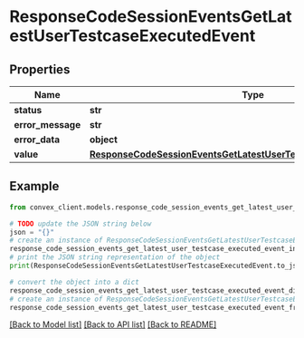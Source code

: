 # ResponseCodeSessionEventsGetLatestUserTestcaseExecutedEvent


## Properties

Name | Type | Description | Notes
------------ | ------------- | ------------- | -------------
**status** | **str** |  | 
**error_message** | **str** |  | [optional] 
**error_data** | **object** |  | [optional] 
**value** | [**ResponseCodeSessionEventsGetLatestUserTestcaseExecutedEventValue**](ResponseCodeSessionEventsGetLatestUserTestcaseExecutedEventValue.md) |  | [optional] 

## Example

```python
from convex_client.models.response_code_session_events_get_latest_user_testcase_executed_event import ResponseCodeSessionEventsGetLatestUserTestcaseExecutedEvent

# TODO update the JSON string below
json = "{}"
# create an instance of ResponseCodeSessionEventsGetLatestUserTestcaseExecutedEvent from a JSON string
response_code_session_events_get_latest_user_testcase_executed_event_instance = ResponseCodeSessionEventsGetLatestUserTestcaseExecutedEvent.from_json(json)
# print the JSON string representation of the object
print(ResponseCodeSessionEventsGetLatestUserTestcaseExecutedEvent.to_json())

# convert the object into a dict
response_code_session_events_get_latest_user_testcase_executed_event_dict = response_code_session_events_get_latest_user_testcase_executed_event_instance.to_dict()
# create an instance of ResponseCodeSessionEventsGetLatestUserTestcaseExecutedEvent from a dict
response_code_session_events_get_latest_user_testcase_executed_event_from_dict = ResponseCodeSessionEventsGetLatestUserTestcaseExecutedEvent.from_dict(response_code_session_events_get_latest_user_testcase_executed_event_dict)
```
[[Back to Model list]](../README.md#documentation-for-models) [[Back to API list]](../README.md#documentation-for-api-endpoints) [[Back to README]](../README.md)


